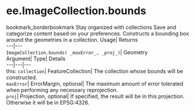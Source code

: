  
#  ee.ImageCollection.bounds 
bookmark_borderbookmark Stay organized with collections  Save and categorize content based on your preferences.
Constructs a bounding box around the geometries in a collection. 
Usage| Returns  
---|---  
`ImageCollection.bounds( _maxError_, _proj_)`| Geometry  
Argument| Type| Details  
---|---|---  
this: `collection`| FeatureCollection| The collection whose bounds will be constructed.  
`maxError`| ErrorMargin, optional| The maximum amount of error tolerated when performing any necessary reprojection.  
`proj`| Projection, optional| If specified, the result will be in this projection. Otherwise it will be in EPSG:4326.  

